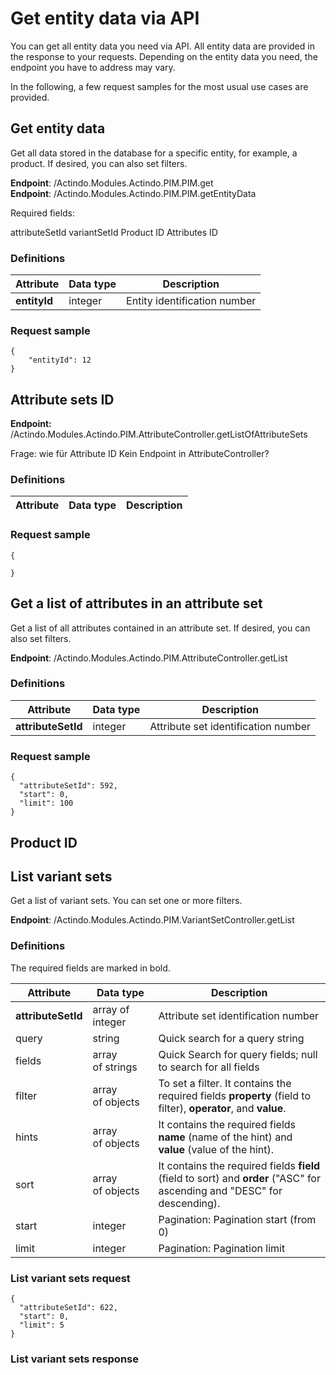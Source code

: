 # Get entity data via API

You can get all entity data you need via API. All entity data are provided in the response to your requests. Depending on the entity data you need, the endpoint you have to address may vary. 

In the following, a few request samples for the most usual use cases are provided.

## Get entity data

Get all data stored in the database for a specific entity, for example, a product. If desired, you can also set filters.

**Endpoint**: /Actindo.Modules.Actindo.PIM.PIM.get  
**Endpoint**: /Actindo.Modules.Actindo.PIM.PIM.getEntityData  

[comment]: <> (Unterschiedliche Info - warum?)

Required fields:

attributeSetId
variantSetId
Product ID
Attributes ID


### Definitions

| Attribute      | Data type | Description |  
| ---------------|-----------|-------------|
| **entityId** | integer | Entity identification number |

### Request sample  

    {
        "entityId": 12
    }


## Attribute sets ID

**Endpoint:** /Actindo.Modules.Actindo.PIM.AttributeController.getListOfAttributeSets

Frage: wie für Attribute ID Kein Endpoint in AttributeController? 

### Definitions

| Attribute      | Data type | Description |  
| ---------------|-----------|-------------|


### Request sample
 
    {
       
    }


## Get a list of attributes in an attribute set

Get a list of all attributes contained in an attribute set. If desired, you can also set filters.

**Endpoint**: /Actindo.Modules.Actindo.PIM.AttributeController.getList
 
### Definitions

| Attribute      | Data type | Description |  
| ---------------|-----------|-------------|
| **attributeSetId** | integer | Attribute set identification number |

### Request sample

    {
      "attributeSetId": 592,
      "start": 0,
      "limit": 100
    }



## Product ID

## List variant sets

Get a list of variant sets. You can set one or more filters.

**Endpoint**: /Actindo.Modules.Actindo.PIM.VariantSetController.getList

### Definitions

The required fields are marked in bold.

| Attribute      | Data type | Description |  
| ---------------|-----------|-------------|
| **attributeSetId** | array of integer | Attribute set identification number |
| query | string | Quick search for a query string |
| fields | array of strings | Quick Search for query fields; null to search for all fields |
| filter | array of objects | To set a filter. It contains the required fields **property** (field to filter), **operator**, and **value**. |
| hints | array of objects | It contains the required fields **name** (name of the hint) and **value** (value of the hint). |
| sort | array of objects | It contains  the required fields **field** (field to sort) and **order** ("ASC" for ascending and "DESC" for descending).  |
| start | integer | Pagination: Pagination start (from 0) |
| limit | integer | Pagination: Pagination limit |


### List variant sets request

    {
      "attributeSetId": 622,
      "start": 0,
      "limit": 5
    }


### List variant sets response

[comment]: <> (Response ist absurd lang... Abstract oder ohne response?)



